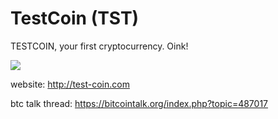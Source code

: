 TestCoin (TST)
===========

TESTCOIN, your first cryptocurrency. Oink!

<img src='http://i.imgur.com/0ZXku0B.png'>

website: http://test-coin.com

btc talk thread: https://bitcointalk.org/index.php?topic=487017
